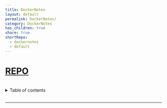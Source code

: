 ```yaml
---
title: DockerNotes
layout: default
permalink: DockerNotes/
category: DockerNotes
has_children: true
share: true
shortRepo:
  - dockernotes
  - default
---
```


# [REPO](https://github.com/14paxton/DockerNotes)

<br/>

<details markdown="block">                
<summary>                
Table of contents                
</summary>                
{: .text-delta }                
1. TOC                
{:toc}                
</details>

<br/>

<link rel="modulepreload" href="/assets/js/imageLoader.js">
<script type="module" async src="/assets/js/imageLoader.js"></script>

---

<div id="imageContainer" data-key-as-header="true" data-zoom-on-hover="true" data-img-loader="dockerImages.js" style="width: auto; height: auto;"></div>
